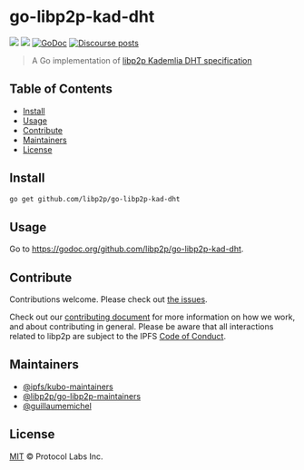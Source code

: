 # go-libp2p-kad-dht

[![](https://img.shields.io/badge/made%20by-Protocol%20Labs-blue.svg?style=flat-square)](https://protocol.ai)
[![](https://img.shields.io/badge/project-libp2p-yellow.svg?style=flat-square)](https://libp2p.io)
[![GoDoc](https://godoc.org/github.com/libp2p/go-libp2p-kad-dht?status.svg)](https://godoc.org/github.com/libp2p/go-libp2p-kad-dht)
[![Discourse posts](https://img.shields.io/discourse/https/discuss.libp2p.io/posts.svg)](https://discuss.libp2p.io)

> A Go implementation of [libp2p Kademlia DHT specification](https://github.com/libp2p/specs/tree/master/kad-dht)

## Table of Contents

- [Install](#install)
- [Usage](#usage)
- [Contribute](#contribute)
- [Maintainers](#maintainers)
- [License](#license)

## Install

```sh
go get github.com/libp2p/go-libp2p-kad-dht
```

## Usage

Go to https://godoc.org/github.com/libp2p/go-libp2p-kad-dht.

## Contribute

Contributions welcome. Please check out [the issues](https://github.com/libp2p/go-libp2p-kad-dht/issues).

Check out our [contributing document](https://github.com/libp2p/community/blob/master/CONTRIBUTE.md) for more information on how we work, and about contributing in general. Please be aware that all interactions related to libp2p are subject to the IPFS [Code of Conduct](https://github.com/ipfs/community/blob/master/code-of-conduct.md).

<!-- Small note: If editing the README, please conform to the [standard-readme](https://github.com/RichardLitt/standard-readme) specification. -->

## Maintainers

- [@ipfs/kubo-maintainers](https://github.com/orgs/ipfs/teams/kubo-maintainers)
- [@libp2p/go-libp2p-maintainers](https://github.com/orgs/libp2p/teams/go-libp2p-maintainers)
- [@guillaumemichel](https://github.com/guillaumemichel)


## License

[MIT](LICENSE) © Protocol Labs Inc.
